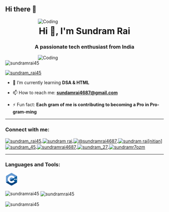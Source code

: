 ## Hi there 👋

<img align="right" alt="Coding" width="400" src="https://tenor.com/view/coding-gif-25731151" />

<h1 align="center">Hi 👋, I'm Sundram Rai</h1>
<h3 align="center">A passionate tech enthusiast from India</h3>

<img align="right" alt="Coding" width="400" src="https://cdn.dribbble.com/users/1162077/screenshots/3848914/programmer.gif" />

<p align="left"> 
  <img src="https://komarev.com/ghpvc/?username=sundramrai45&label=Profile%20views&color=0e75b6&style=flat" alt="sundramrai45" /> 
</p>

<p align="left"> 
  <a href="https://twitter.com/sundram_rai45" target="blank">
    <img src="https://img.shields.io/twitter/follow/sundram_rai45?logo=twitter&style=for-the-badge" alt="sundram_rai45" />
  </a> 
</p>

- 🌱 I’m currently learning **DSA & HTML**
  
- 📫 How to reach me: **sundamrai4687@gmail.com**

- ⚡ Fun fact: **Each gram of me is contributing to becoming a Pro in Pro-gram-ming**

---

<h3 align="left">Connect with me:</h3>
<p align="left">
  <a href="https://twitter.com/sundram_rai45" target="blank">
    <img align="center" src="https://raw.githubusercontent.com/rahuldkjain/github-profile-readme-generator/master/src/images/icons/Social/twitter.svg" alt="sundram_rai45" height="30" width="40" />
  </a>
  <a href="https://linkedin.com/in/sundram rai" target="blank">
    <img align="center" src="https://raw.githubusercontent.com/rahuldkjain/github-profile-readme-generator/master/src/images/icons/Social/linked-in-alt.svg" alt="sundram rai" height="30" width="40" />
  </a>
  <a href="https://medium.com/@sundramrai4687" target="blank">
    <img align="center" src="https://raw.githubusercontent.com/rahuldkjain/github-profile-readme-generator/master/src/images/icons/Social/medium.svg" alt="@sundramrai4687" height="30" width="40" />
  </a>
  <a href="https://www.youtube.com/c/sundram rai[nitian]" target="blank">
    <img align="center" src="https://raw.githubusercontent.com/rahuldkjain/github-profile-readme-generator/master/src/images/icons/Social/youtube.svg" alt="sundram rai[nitian]" height="30" width="40" />
  </a>
  <a href="https://www.codechef.com/users/sundram_45" target="blank">
    <img align="center" src="https://cdn.jsdelivr.net/npm/simple-icons@3.1.0/icons/codechef.svg" alt="sundram_45" height="30" width="40" />
  </a>
  <a href="https://www.hackerrank.com/sundramrai4687" target="blank">
    <img align="center" src="https://raw.githubusercontent.com/rahuldkjain/github-profile-readme-generator/master/src/images/icons/Social/hackerrank.svg" alt="sundramrai4687" height="30" width="40" />
  </a>
  <a href="https://www.leetcode.com/sundram_27" target="blank">
    <img align="center" src="https://raw.githubusercontent.com/rahuldkjain/github-profile-readme-generator/master/src/images/icons/Social/leet-code.svg" alt="sundram_27" height="30" width="40" />
  </a>
  <a href="https://auth.geeksforgeeks.org/user/sundramr7ozm" target="blank">
    <img align="center" src="https://raw.githubusercontent.com/rahuldkjain/github-profile-readme-generator/master/src/images/icons/Social/geeks-for-geeks.svg" alt="sundramr7ozm" height="30" width="40" />
  </a>
</p>

---

<h3 align="left">Languages and Tools:</h3>
<p align="left"> 
  <a href="https://www.w3schools.com/cpp/" target="_blank" rel="noreferrer"> 
    <img src="https://raw.githubusercontent.com/devicons/devicon/master/icons/cplusplus/cplusplus-original.svg" alt="cplusplus" width="40" height="40"/> 
  </a> 
</p>

<p><img align="left" src="https://github-readme-stats.vercel.app/api/top-langs?username=sundramrai45&show_icons=true&locale=en&layout=compact" alt="sundramrai45" /></p>

<p>&nbsp;<img align="center" src="https://github-readme-stats.vercel.app/api?username=sundramrai45&show_icons=true&locale=en" alt="sundramrai45" /></p>

<p><img align="center" src="https://github-readme-streak-stats.herokuapp.com/?user=sundramrai45&" alt="sundramrai45" /></p>
